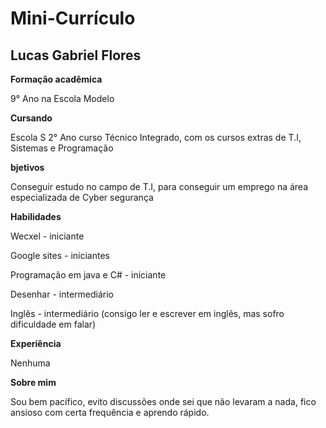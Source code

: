 
# Mini-Currículo
## Lucas Gabriel Flores
<b> Formação acadêmica </b>

9° Ano na Escola Modelo

<b>Cursando </b>

Escola S 2° Ano curso Técnico Integrado, com os cursos extras de T.I, Sistemas e Programação

<b>bjetivos </b>

Conseguir estudo no campo de T.I, para conseguir um emprego na área especializada de Cyber segurança

<b>Habilidades </b>

Wecxel - iniciante

Google sites - iniciantes

Programação em java e C# - iniciante

Desenhar - intermediário

Inglês - intermediário (consigo ler e escrever em inglês, mas sofro dificuldade em falar)

<b>Experiência </b>

Nenhuma

<b>Sobre mim </b>

Sou bem pacífico, evito discussões onde sei que não levaram a nada, fico ansioso com certa frequência e aprendo rápido.
